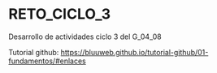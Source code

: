 # RETO_CICLO_3
Desarrollo de actividades ciclo 3 del G_04_08


Tutorial github: https://bluuweb.github.io/tutorial-github/01-fundamentos/#enlaces